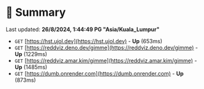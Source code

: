 # 📖 Summary
Last updated: **26/8/2024, 1:44:49 PG "Asia/Kuala_Lumpur"**

- `GET` [https://hst.ujol.dev](https://hst.ujol.dev) - **Up** (653ms)
- `GET` [https://reddviz.deno.dev/gimme](https://reddviz.deno.dev/gimme) - **Up** (1229ms)
- `GET` [https://reddviz.amar.kim/gimme](https://reddviz.amar.kim/gimme) - **Up** (1485ms)
- `GET` [https://dumb.onrender.com](https://dumb.onrender.com) - **Up** (873ms)
